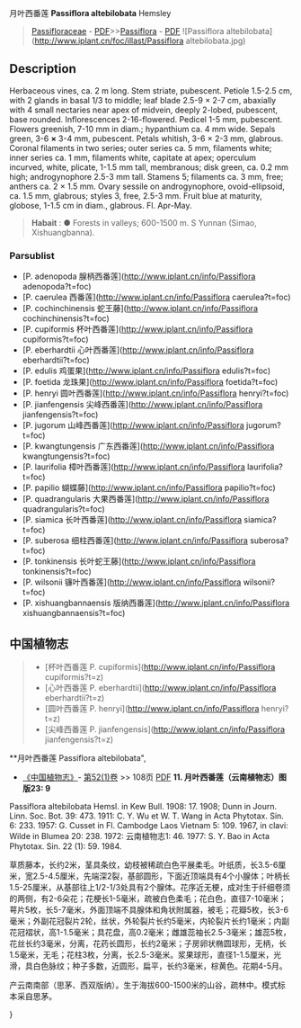 月叶西番莲 **Passiflora altebilobata** Hemsley

> [Passifloraceae](http://www.iplant.cn/info/Passifloraceae?t=foc) - [PDF](http://www.iplant.cn/foc/pdf/Passifloraceae.pdf)>>[Passiflora](http://www.iplant.cn/info/Passiflora?t=foc) - [PDF](http://www.iplant.cn/foc/pdf/Passiflora.pdf)
![Passiflora altebilobata](http://www.iplant.cn/foc/illast/Passiflora altebilobata.jpg)

## Description

Herbaceous vines, ca. 2 m long. Stem striate, pubescent. Petiole 1.5-2.5 cm, with 2 glands in basal 1/3 to middle; leaf blade 2.5-9 × 2-7 cm, abaxially with 4 small nectaries near apex of midvein, deeply 2-lobed, pubescent, base rounded. Inflorescences 2-16-flowered. Pedicel 1-5 mm, pubescent. Flowers greenish, 7-10 mm in diam.; hypanthium ca. 4 mm wide. Sepals green, 3-6 <b>×</b> 3-4 mm, pubescent. Petals whitish, 3-6 × 2-3 mm, glabrous. Coronal filaments in two series; outer series ca. 5 mm, filaments white; inner series ca. 1 mm, filaments white, capitate at apex; operculum incurved, white, plicate, 1-1.5 mm tall, membranous; disk green, ca. 0.2 mm high; androgynophore 2.5-3 mm tall. Stamens 5; filaments ca. 3 mm, free; anthers ca. 2 × 1.5 mm. Ovary sessile on androgynophore, ovoid-ellipsoid, ca. 1.5 mm, glabrous; styles 3, free, 2.5-3 mm. Fruit blue at maturity, globose, 1-1.5 cm in diam., glabrous. Fl. Apr-May.


> **Habait** : 
>● Forests in valleys; 600-1500 m. S Yunnan (Simao, Xishuangbanna).



### Parsublist

* [P.  adenopoda  腺柄西番莲](http://www.iplant.cn/info/Passiflora adenopoda?t=foc)
* [P.  caerulea  西番莲](http://www.iplant.cn/info/Passiflora caerulea?t=foc)
* [P.  cochinchinensis  蛇王藤](http://www.iplant.cn/info/Passiflora cochinchinensis?t=foc)
* [P.  cupiformis  杯叶西番莲](http://www.iplant.cn/info/Passiflora cupiformis?t=foc)
* [P.  eberhardtii  心叶西番莲](http://www.iplant.cn/info/Passiflora eberhardtii?t=foc)
* [P.  edulis  鸡蛋果](http://www.iplant.cn/info/Passiflora edulis?t=foc)
* [P.  foetida  龙珠果](http://www.iplant.cn/info/Passiflora foetida?t=foc)
* [P.  henryi  圆叶西番莲](http://www.iplant.cn/info/Passiflora henryi?t=foc)
* [P.  jianfengensis  尖峰西番莲](http://www.iplant.cn/info/Passiflora jianfengensis?t=foc)
* [P.  jugorum  山峰西番莲](http://www.iplant.cn/info/Passiflora jugorum?t=foc)
* [P.  kwangtungensis  广东西番莲](http://www.iplant.cn/info/Passiflora kwangtungensis?t=foc)
* [P.  laurifolia  樟叶西番莲](http://www.iplant.cn/info/Passiflora laurifolia?t=foc)
* [P.  papilio  蝴蝶藤](http://www.iplant.cn/info/Passiflora papilio?t=foc)
* [P.  quadrangularis  大果西番莲](http://www.iplant.cn/info/Passiflora quadrangularis?t=foc)
* [P.  siamica  长叶西番莲](http://www.iplant.cn/info/Passiflora siamica?t=foc)
* [P.  suberosa  细柱西番莲](http://www.iplant.cn/info/Passiflora suberosa?t=foc)
* [P.  tonkinensis  长叶蛇王藤](http://www.iplant.cn/info/Passiflora tonkinensis?t=foc)
* [P.  wilsonii  镰叶西番莲](http://www.iplant.cn/info/Passiflora wilsonii?t=foc)
* [P.  xishuangbannaensis  版纳西番莲](http://www.iplant.cn/info/Passiflora xishuangbannaensis?t=foc)


## 中国植物志

> * [杯叶西番莲  P.  cupiformis](http://www.iplant.cn/info/Passiflora cupiformis?t=z)
> * [心叶西番莲  P.  eberhardtii](http://www.iplant.cn/info/Passiflora eberhardtii?t=z)
> * [圆叶西番莲  P.  henryi](http://www.iplant.cn/info/Passiflora henryi?t=z)
> * [尖峰西番莲  P.  jianfengensis](http://www.iplant.cn/info/Passiflora jianfengensis?t=z)


**月叶西番莲 Passiflora altebilobata",


* [《中国植物志》](http://www.iplant.cn/frps)- [第52(1)卷](http://www.iplant.cn/frps/vol/52(1)) >> 108页 [PDF](http://www.iplant.cn/frps/pdf/52(1)/108a.PDF)
**11. 月叶西番莲（云南植物志）图版23: 9**

Passiflora altebilobata Hemsl. in Kew Bull. 1908: 17. 1908; Dunn in Journ. Linn. Soc. Bot. 39: 473. 1911: C. Y. Wu et W. T. Wang in Acta Phytotax. Sin. 6: 233. 1957: G. Cusset in Fl. Cambodge Laos Vietnam 5: 109. 1967, in clavi: Wilde in Blumea 20: 238. 1972: 云南植物志1: 46. 1977: S. Y. Bao in Acta Phytotax. Sin. 22 (1): 59. 1984.

草质藤本，长约2米，茎具条纹，幼枝被稀疏白色平展柔毛。叶纸质，长3.5-6厘米，宽2.5-4.5厘米，先端深2裂，基部圆形，下面近顶端具有4个小腺体；叶柄长1.5-25厘米，从基部往上1/2-1/3处具有2个腺体。花序近无梗，成对生于纤细卷须的两侧，有2-6朵花；花梗长1-5毫米，疏被白色柔毛；花白色，直径7-10毫米；萼片5枚，长5-7毫米，外面顶端不具腺体和角状附属器，被毛；花瓣5枚，长3-6毫米；外副花冠裂片2轮，丝状，外轮裂片长约5毫米，内轮裂片长约1毫米；内副花冠褶状，高1-1.5毫米；具花盘，高0.2毫米；雌雄蕊袖长2.5-3毫米；雄蕊5枚，花丝长约3毫米，分离，花药长圆形，长约2毫米；子房卵状椭圆球形，无柄，长1.5毫米，无毛；花柱3枚，分离，长2.5-3毫米。浆果球形，直径1-1.5厘米，光滑，具白色脉纹；种子多数，近圆形，扁平，长约3毫米，棕黄色。花期4-5月。

产云南南部（思茅、西双版纳）。生于海拔600-1500米的山谷，疏林中。模式标本采自思茅。



}